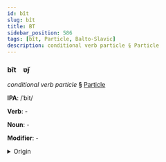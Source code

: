 ```yaml
---
id: bît
slug: bît
title: BT
sidebar_position: 586
tags: [bît, Particle, Balto-Slavic]
description: conditional verb particle § Particle
---
```


### bît&emsp;<span kind="abugida">ʋ̆ɟ</span>

*conditional verb particle* **§** [Particle](../../tags/Particle)

**IPA**: /ˈbit/

**Verb**: -

**Noun**: -

**Modifier**: -

<details>
    <summary>Origin</summary>
    Czech být [ˈbiːt]<br/>
    <em>Balto-Slavic Language Family</em>
</details>